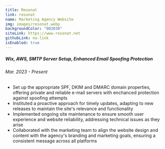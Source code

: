```yaml
---
title: Resonat
link: resonat
name: Marketing Agency Website
img: images/resonat.webp
backgroundColor: "002030"
siteLink: https://www.resonat.net
githubLink: no-link
isEnabled: true
---
```

##### *Wix, AWS, SMTP Server Setup, Enhanced Email Spoofing Protection*

###### Mar. 2023 - Present

* Set up the appropriate SPF, DKIM and DMARC domain properties, offering private and reliable e-mail servers with enchanced protection against spoofing attempts
* Instituted a proactive approach for timely updates, adapting to new releases to maintain the site's relevance and functionality
* Implemented ongoing site maintenance to ensure smooth user experience and website reliability, addressing technical issues as they arise
* Collaborated with the marketing team to align the website design and content with the agency's branding and marketing goals, ensuring a consistent message across all platforms
